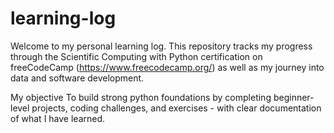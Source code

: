 # learning-log
Welcome to my personal learning log. This repository tracks my progress through the Scientific Computing with Python certification on freeCodeCamp (https://www.freecodecamp.org/) as well as my journey into data and software development.

My objective
To build strong python foundations by completing beginner-level projects, coding challenges, and exercises - with clear documentation of what I have learned.
